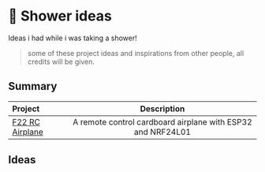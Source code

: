 # 🚿 Shower ideas

Ideas i had while i was taking a shower!  
> some of these project ideas and inspirations from other people, all credits will be given.

## Summary

| Project                               |                         Description                         |
| :------------------------------------ | :---------------------------------------------------------: |
| [F22 RC Airplane](./f22-rc-airplane/) | A remote control cardboard airplane with ESP32 and NRF24L01 |

## Ideas
